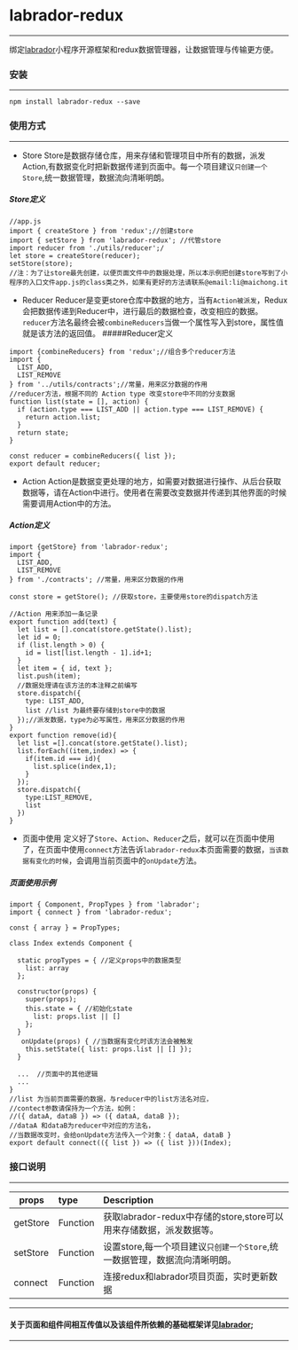 # labrador-redux
***
绑定[labrador](https://github.com/maichong/labrador)小程序开源框架和redux数据管理器，让数据管理与传输更方便。
### 安装
---
```
npm install labrador-redux --save
```
### 使用方式
---
* Store
Store是数据存储仓库，用来存储和管理项目中所有的数据，派发Action,有数据变化时把新数据传递到页面中。每一个项目建议`只创建一个Store`,统一数据管理，数据流向清晰明朗。
##### Store定义
```
//app.js
import { createStore } from 'redux';//创建store
import { setStore } from 'labrador-redux'; //代管store
import reducer from './utils/reducer';/
let store = createStore(reducer);
setStore(store);
//注：为了让store最先创建，以便页面文件中的数据处理，所以本示例把创建store写到了小程序的入口文件app.js的class类之外，如果有更好的方法请联系@email:li@maichong.it
```
* Reducer
Reducer是变更store仓库中数据的地方，当有`Action被派发`，Redux会把数据传递到Reducer中，进行最后的数据检查，改变相应的数据。
`reducer`方法名最终会被`combineReducers`当做一个属性写入到store，属性值就是该方法的返回值。
#####Reducer定义
```
import {combineReducers} from 'redux';//组合多个reducer方法
import {
  LIST_ADD,
  LIST_REMOVE
} from '../utils/contracts';//常量，用来区分数据的作用
//reducer方法，根据不同的 Action type 改变store中不同的分支数据
function list(state = [], action) {
  if (action.type === LIST_ADD || action.type === LIST_REMOVE) {
    return action.list;
  }
  return state;
}

const reducer = combineReducers({ list });
export default reducer;
```
* Action
Action是数据变更处理的地方，如需要对数据进行操作、从后台获取数据等，请在Action中进行。使用者在需要改变数据并传递到其他界面的时候需要调用Action中的方法。

##### Action定义
```
import {getStore} from 'labrador-redux';
import {
  LIST_ADD,
  LIST_REMOVE
} from './contracts'; //常量，用来区分数据的作用

const store = getStore(); //获取store，主要使用store的dispatch方法

//Action 用来添加一条记录
export function add(text) {
  let list = [].concat(store.getState().list);
  let id = 0;
  if (list.length > 0) {
    id = list[list.length - 1].id+1;
  }
  let item = { id, text };
  list.push(item);
  //数据处理请在该方法的本注释之前编写
  store.dispatch({
    type: LIST_ADD,
    list //list 为最终要存储到store中的数据
  });//派发数据，type为必写属性，用来区分数据的作用
}
export function remove(id){
  let list =[].concat(store.getState().list);
  list.forEach((item,index) => {
    if(item.id === id){
      list.splice(index,1);
    }
  });
  store.dispatch({
    type:LIST_REMOVE,
    list
  })
}

```
* 页面中使用
定义好了`Store`、`Action`、`Reducer`之后，就可以在页面中使用了，在页面中使用`connect`方法告诉`labrador-redux`本页面需要的数据，`当该数据有变化的时候`，会调用当前页面中的`onUpdate`方法。
##### 页面使用示例
```
import { Component, PropTypes } from 'labrador';
import { connect } from 'labrador-redux';

const { array } = PropTypes;

class Index extends Component {

  static propTypes = { //定义props中的数据类型
    list: array
  };

  constructor(props) {
    super(props);
    this.state = { //初始化state
      list: props.list || []
    };
  }
   onUpdate(props) { //当数据有变化时该方法会被触发
    this.setState({ list: props.list || [] });
  }
  
  ...  //页面中的其他逻辑
  ...
}
//list 为当前页面需要的数据，与reducer中的list方法名对应，
//contect参数请保持为一个方法，如例：
//({ dataA, dataB }) => ({ dataA, dataB });
//dataA 和dataB为reducer中对应的方法名，
//当数据改变时，会给onUpdate方法传入一个对象：{ dataA, dataB }
export default connect(({ list }) => ({ list }))(Index);
```
### 接口说明

---
|props    |type | Description|
|---------|:----|:-----------|
|getStore|Function|获取labrador-redux中存储的store,store可以用来存储数据，派发数据等。|
|setStore|Function|设置store,每一个项目建议`只创建一个Store`,统一数据管理，数据流向清晰明朗。|
|connect|Function|连接redux和labrador项目页面，实时更新数据|


---
#### 关于页面和组件间相互传值以及该组件所依赖的基础框架详见[labrador](https://github.com/maichong/labrador);
---
